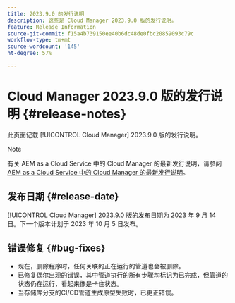 ```yaml
---
title: 2023.9.0 的发行说明
description: 这些是 Cloud Manager 2023.9.0 版的发行说明。
feature: Release Information
source-git-commit: f15a4b739150ee40b6dc48de0fbc20859093c79c
workflow-type: tm+mt
source-wordcount: '145'
ht-degree: 57%

---
```



# Cloud Manager 2023.9.0 版的发行说明 {#release-notes}

此页面记载 [!UICONTROL Cloud Manager] 2023.9.0 版的发行说明。

>[!NOTE]
>
>有关 AEM as a Cloud Service 中的 Cloud Manager 的最新发行说明，请参阅 [AEM as a Cloud Service 中的 Cloud Manager 的最新发行说明](https://experienceleague.adobe.com/docs/experience-manager-cloud-service/content/implementing/using-cloud-manager/release-notes-cloud-manager/release-notes-cm-current.html)。

## 发布日期 {#release-date}

[!UICONTROL Cloud Manager] 2023.9.0 版的发布日期为 2023 年 9 月 14 日。下一个版本计划于 2023 年 10 月 5 日发布。

## 错误修复 {#bug-fixes}

* 现在，删除程序时，任何关联的正在运行的管道也会被删除。
* 已修复偶尔出现的错误，其中管道执行的所有步骤均标记为已完成，但管道的状态仍在运行，看起来像是卡住状态。
* 当存储库分支的CI/CD管道生成原型失败时，已更正错误。
